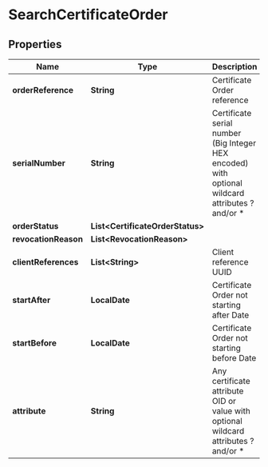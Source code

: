 

# SearchCertificateOrder


## Properties

| Name | Type | Description | Notes |
|------------ | ------------- | ------------- | -------------|
|**orderReference** | **String** | Certificate Order reference |  [optional] |
|**serialNumber** | **String** | Certificate serial number (Big Integer HEX encoded) with optional wildcard attributes ? and/or * |  [optional] |
|**orderStatus** | **List&lt;CertificateOrderStatus&gt;** |  |  [optional] |
|**revocationReason** | **List&lt;RevocationReason&gt;** |  |  [optional] |
|**clientReferences** | **List&lt;String&gt;** | Client reference UUID |  [optional] |
|**startAfter** | **LocalDate** | Certificate Order not starting after Date |  [optional] |
|**startBefore** | **LocalDate** | Certificate Order not starting before Date |  [optional] |
|**attribute** | **String** | Any certificate attribute OID or value with optional wildcard attributes ? and/or * |  [optional] |



